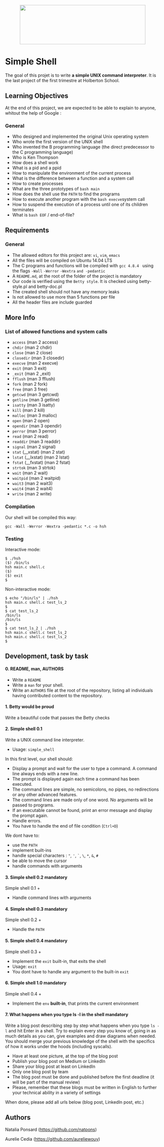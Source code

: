 <p align="center">
<img width="409" height="128" src="https://www.holbertonschool.com/holberton-logo.png">
</p>

# Simple Shell

The goal of this projet is to write **a simple UNIX command interpreter**. It is the last project of the first trimestre at Holberton School.

## Learning Objectives

At the end of this project, we are expected to be able to explain to anyone, whitout the help of Google :

### General

* Who designed and implemented the original Unix operating system
* Who wrote the first version of the UNIX shell
* Who invented the B programming language (the direct predecessor to the C programming language)
* Who is Ken Thompson
* How does a shell work
* What is a pid and a ppid
* How to manipulate the environment of the current process
* What is the difference between a function and a system call
* How to create processes
* What are the three prototypes of ```bash main```
* How does the shell use the ```PATH``` to find the programs
* How to execute another program with the ```bash execve```system call
* How to suspend the execution of a process until one of its children terminates
* What is ```bash EOF``` / end-of-file?

## Requirements

### General

* The allowed editors for this project are: ```vi```, ```vim```, ```emacs```
* All the files will be compiled on Ubuntu 14.04 LTS
* The C programs and functions will be compiled with ```gcc 4.8.4 ``` using the flags ```-Wall```  ```-Werror``` ```-Wextra``` ```and -pedantic```
* A ```README.md```, at the root of the folder of the project is mandatory
* Our code is verified using the ```Betty style```. It is checked using betty-style.pl and betty-doc.pl
* The created shell should not have any memory leaks
* Is not allowed to use more than 5 functions per file
* All the header files are include guarded

## More Info

### List of allowed functions and system calls 
-   `access`  (man 2 access)
-   `chdir`  (man 2 chdir)
-   `close`  (man 2 close)
-   `closedir`  (man 3 closedir)
-   `execve`  (man 2 execve)
-   `exit`  (man 3 exit)
-   `_exit`  (man 2 _exit)
-   `fflush`  (man 3 fflush)
-   `fork`  (man 2 fork)
-   `free`  (man 3 free)
-   `getcwd`  (man 3 getcwd)
-   `getline`  (man 3 getline)
-   `isatty`  (man 3 isatty)
-   `kill`  (man 2 kill)
-   `malloc`  (man 3 malloc)
-   `open`  (man 2 open)
-   `opendir`  (man 3 opendir)
-   `perror`  (man 3 perror)
-   `read`  (man 2 read)
-   `readdir`  (man 3 readdir)
-   `signal`  (man 2 signal)
-   `stat`  (__xstat) (man 2 stat)
-   `lstat`  (__lxstat) (man 2 lstat)
-   `fstat`  (__fxstat) (man 2 fstat)
-   `strtok`  (man 3 strtok)
-   `wait`  (man 2 wait)
-   `waitpid`  (man 2 waitpid)
-   `wait3`  (man 2 wait3)
-   `wait4`  (man 2 wait4)
-   `write`  (man 2 write)

### Compilation

Our shell will be compiled this way:
```
gcc -Wall -Werror -Wextra -pedantic *.c -o hsh
```
### Testing

Interactive mode:

```
$ ./hsh
($) /bin/ls
hsh main.c shell.c
($)
($) exit
$
```

Non-interactive mode:

```
$ echo "/bin/ls" | ./hsh
hsh main.c shell.c test_ls_2
$
$ cat test_ls_2
/bin/ls
/bin/ls
$
$ cat test_ls_2 | ./hsh
hsh main.c shell.c test_ls_2
hsh main.c shell.c test_ls_2
$
```
## Development, task by task

#### 0. README, man, AUTHORS

-   Write a  `README`
-   Write a  `man`  for your shell.
-   Write an  `AUTHORS`  file at the root of the repository, listing all individuals having contributed content to the repository.

#### 1. Betty would be proud

Write a beautiful code that passes the Betty checks

#### 2. Simple shell 0.1

Write a UNIX command line interpreter.

-   Usage:  `simple_shell`

In this first level, our shell should:

-   Display a prompt and wait for the user to type a command. A command line always ends with a new line.
-   The prompt is displayed again each time a command has been executed.
-   The command lines are simple, no semicolons, no pipes, no redirections or any other advanced features.
-   The command lines are made only of one word. No arguments will be passed to programs.
-   If an executable cannot be found, print an error message and display the prompt again.
-   Handle errors.
-   You have to handle the end of file condition (`Ctrl+D`)

We dont have to:

-   use the  `PATH`
-   implement built-ins
-   handle special characters :  `"`,  `'`,  `` ` ``,  `\`,  `*`,  `&`,  `#`
-   be able to move the cursor
-   handle commands with arguments

#### 3. Simple shell 0.2  mandatory

Simple shell 0.1 +

-   Handle command lines with arguments

#### 4. Simple shell 0.3  mandatory

Simple shell 0.2 +

-   Handle the  `PATH`

#### 5. Simple shell 0.4  mandatory

Simple shell 0.3 +

-   Implement the  `exit`  built-in, that exits the shell
-   Usage:  `exit`
-   You dont have to handle any argument to the built-in  `exit`

#### 6. Simple shell 1.0  mandatory

Simple shell 0.4 +

-   Implement the  `env`  **built-in**, that prints the current environment

#### 7. What happens when you type ls -l in the shell  mandatory

Write a blog post describing step by step what happens when you type  `ls -l`  and hit Enter in a shell. Try to explain every step you know of, going in as much details as you can, give examples and draw diagrams when needed. You should merge your previous knowledge of the shell with the specifics of how it works under the hoods (including syscalls).

-   Have at least one picture, at the top of the blog post
-   Publish your blog post on Medium or LinkedIn
-   Share your blog post at least on LinkedIn
-   Only one blog post by team
-   The blog post must be done and published before the first deadline (it will be part of the manual review)
-   Please, remember that these blogs must be written in English to further your technical ability in a variety of settings

When done, please add all urls below (blog post, LinkedIn post, etc.)

## Authors

Natalia Ponsard (https://github.com/natpons)

Aurelie Cedia (https://github.com/aureliewouy)
